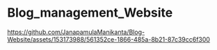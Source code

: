 ﻿# Blog_management_Website




https://github.com/JanapamulaManikanta/Blog-Website/assets/153173988/561352ce-1866-485a-8b21-87c39cc6f300

